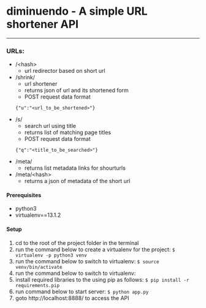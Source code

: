 # diminuendo - A simple URL shortener API
---

### URLs:
- /&lt;hash&gt;
    - url redirector based on short url
- /shrink/
    - url shortener
    - returns json of url and its shortened form
    - POST request data format 
    ```
    {"u":"<url_to_be_shortened>"}
    ```
- /s/
    - search url using title
    - returns list of matching page titles
    - POST request data format 
    ```
    {"q":"<title_to_be_searched>"}
    ```
- /meta/
    - returns list metadata links for shourturls
- /meta/&lt;hash&gt;
    - returns a json of metadata of the short url

#### Prerequisites

- python3
- virtualenv==13.1.2

#### Setup

1. cd to the root of the project folder in the terminal
2. run the command below to create a virtualenv for the project: `$ virtualenv -p python3 venv`
3. run the command below to switch to virtualenv:
` $ source venv/bin/activate `
3. run the command below to switch to virtualenv:
4. install required libraries to the using pip as follows:
` $ pip install -r requirements.pip `
5. run command below to start server:
`$ python app.py `
6. goto http://localhost:8888/ to access the API
    
    
